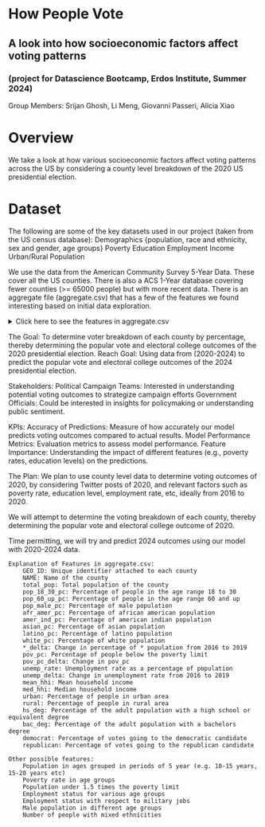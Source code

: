 # How People Vote
## A look into how socioeconomic factors affect voting patterns
### (project for Datascience Bootcamp, Erdos Institute, Summer 2024)

Group Members: Srijan Ghosh, Li Meng, Giovanni Passeri, Alicia Xiao

# Overview
We take a look at how various socioeconomic factors affect voting patterns across the US by considering a county level breakdown of the 2020 US presidential election.



# Dataset
The following are some of the key datasets used in our project (taken from the US census database):
    Demographics {population, race and ethnicity, sex and gender, age groups}
    Poverty
    Education
    Employment
    Income
    Urban/Rural Population
    
We use the data from the American Community Survey 5-Year Data. These cover all the US counties. There is also a ACS 1-Year database covering fewer counties (>= 65000 people) but with more recent data.
There is an aggregate file (aggregate.csv) that has a few of the features we found interesting based on initial data exploration.
<details>
    <summary>Click here to see the features in aggregate.csv</summary>
    -GEO_ID: Unique identifier attached to each county
    -NAME: Name of the county
    -total_pop: Total population of the county
    -pop_18_30_pc: Percentage of people in the age range 18 to 30
    -pop_60_up_pc: Percentage of people in the age range 60 and up
    -pop_male_pc: Percentage of male population
    -afr_amer_pc: Percentage of african american population
    -amer_ind_pc: Percentage of american indian population
    -asian_pc: Percentage of asian population
    -latino_pc: Percentage of latino population
    -white_pc: Percentage of white population
    -*_delta: Change in percentage of * population from 2016 to 2019
    -pov_pc: Percentage of people below the poverty limit
    -pov_pc_delta: Change in pov_pc
    -unemp_rate: Unemployment rate as a percentage of population
    -unemp_delta: Change in unemployment rate from 2016 to 2019
    -mean_hhi: Mean household income
    -med_hhi: Median household income
    -urban: Percentage of people in urban area
    -rural: Percentage of people in rural area
    -hs_deg: Percentage of the adult population with a high school or equivalent degree
    -bac_deg: Percentage of the adult population with a bachelors degree
    -democrat: Percentage of votes going to the democratic candidate
    -republican: Percentage of votes going to the republican candidate
</details> 


The Goal: To determine voter breakdown of each county by percentage, thereby determining the popular vote and electoral college outcomes of the 2020 presidential election. 
Reach Goal: Using data from (2020-2024) to predict the popular vote and electoral college outcomes of the 2024 presidential election.

Stakeholders: 
Political Campaign Teams: Interested in understanding potential voting outcomes to strategize campaign efforts
Government Officials: Could be interested in insights for policymaking or understanding public sentiment.

KPIs: 
Accuracy of Predictions: Measure of how accurately our model predicts voting outcomes compared to actual results.
Model Performance Metrics: Evaluation metrics to assess model performance.
Feature Importance: Understanding the impact of different features (e.g., poverty rates, education levels) on the predictions.

The Plan:
We plan to use county level data to determine voting outcomes of 2020, by considering Twitter posts of 2020, and relevant factors such as poverty rate, education level, employment rate, etc, ideally from 2016 to 2020. 

We will attempt to determine the voting breakdown of each county, thereby determining the popular vote and electoral college outcome of 2020.

Time permitting, we will try and predict 2024 outcomes using our model with 2020-2024 data.


    Explanation of Features in aggregate.csv:
        GEO_ID: Unique identifier attached to each county
        NAME: Name of the county
        total_pop: Total population of the county
        pop_18_30_pc: Percentage of people in the age range 18 to 30
        pop_60_up_pc: Percentage of people in the age range 60 and up
        pop_male_pc: Percentage of male population
        afr_amer_pc: Percentage of african american population
        amer_ind_pc: Percentage of american indian population
        asian_pc: Percentage of asian population
        latino_pc: Percentage of latino population
        white_pc: Percentage of white population
        *_delta: Change in percentage of * population from 2016 to 2019
        pov_pc: Percentage of people below the poverty limit
        pov_pc_delta: Change in pov_pc
        unemp_rate: Unemployment rate as a percentage of population
        unemp_delta: Change in unemployment rate from 2016 to 2019
        mean_hhi: Mean household income
        med_hhi: Median household income
        urban: Percentage of people in urban area
        rural: Percentage of people in rural area
        hs_deg: Percentage of the adult population with a high school or equivalent degree
        bac_deg: Percentage of the adult population with a bachelors degree
        democrat: Percentage of votes going to the democratic candidate
        republican: Percentage of votes going to the republican candidate

    Other possible features:
        Population in ages grouped in periods of 5 year (e.g. 10-15 years, 15-20 years etc)
        Poverty rate in age groups
        Population under 1.5 times the poverty limit
        Employment status for various age groups
        Employment status with respect to military jobs
        Male population in different age groups
        Number of people with mixed ethnicities
